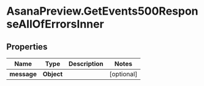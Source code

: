 # AsanaPreview.GetEvents500ResponseAllOfErrorsInner

## Properties

Name | Type | Description | Notes
------------ | ------------- | ------------- | -------------
**message** | **Object** |  | [optional] 


